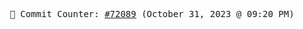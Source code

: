 <p align="center">
    <samp>
        📮 Commit Counter: <a href="https://github.com/Javascript-void0/Javascript-void0/commits/main">#72089</a> (October 31, 2023 @ 09:20 PM)
    </samp>
</p>